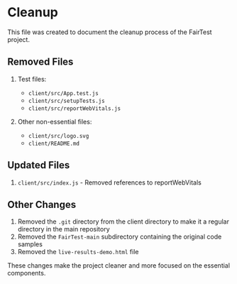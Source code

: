 # Cleanup

This file was created to document the cleanup process of the FairTest project.

## Removed Files

1. Test files:
   - `client/src/App.test.js`
   - `client/src/setupTests.js`
   - `client/src/reportWebVitals.js`

2. Other non-essential files:
   - `client/src/logo.svg`
   - `client/README.md`

## Updated Files

1. `client/src/index.js` - Removed references to reportWebVitals

## Other Changes

1. Removed the `.git` directory from the client directory to make it a regular directory in the main repository
2. Removed the `FairTest-main` subdirectory containing the original code samples
3. Removed the `live-results-demo.html` file

These changes make the project cleaner and more focused on the essential components.
